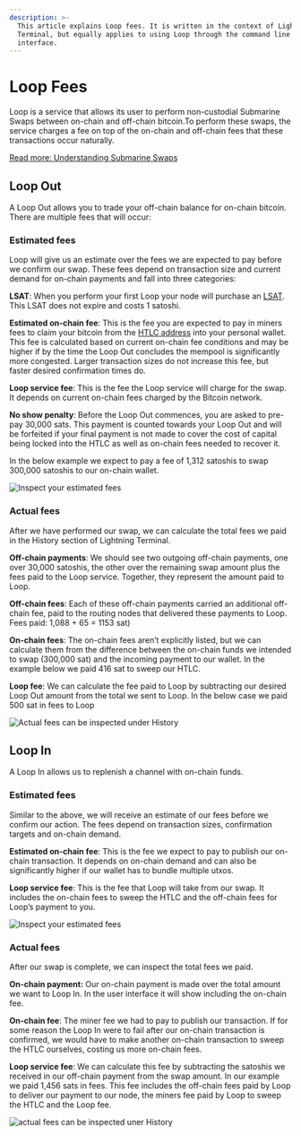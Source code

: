 ```yaml
---
description: >-
  This article explains Loop fees. It is written in the context of Lightning
  Terminal, but equally applies to using Loop through the command line
  interface.
---
```


# Loop Fees

Loop is a service that allows its user to perform non-custodial Submarine Swaps between on-chain and off-chain bitcoin.To perform these swaps, the service charges a fee on top of the on-chain and off-chain fees that these transactions occur naturally.

[Read more: Understanding Submarine Swaps](../../the-lightning-network/lightning-overview/understanding-submarine-swaps.md)

## Loop Out <a href="#docs-internal-guid-ca6b2452-7fff-c915-8de6-7beb77c8c68d" id="docs-internal-guid-ca6b2452-7fff-c915-8de6-7beb77c8c68d"></a>

A Loop Out allows you to trade your off-chain balance for on-chain bitcoin. There are multiple fees that will occur:

### Estimated fees

Loop will give us an estimate over the fees we are expected to pay before we confirm our swap. These fees depend on transaction size and current demand for on-chain payments and fall into three categories:

**LSAT**: When you perform your first Loop your node will purchase an [LSAT](../../the-lightning-network/lsat/). This LSAT does not expire and costs 1 satoshi.

**Estimated on-chain fee**: This is the fee you are expected to pay in miners fees to claim your bitcoin from the [HTLC address](../../the-lightning-network/lightning-overview/understanding-submarine-swaps.md#3.-claim-bitcoin-from-the-smart-contract) into your personal wallet. This fee is calculated based on current on-chain fee conditions and may be higher if by the time the Loop Out concludes the mempool is significantly more congested. Larger transaction sizes do not increase this fee, but faster desired confirmation times do.

**Loop service fee**: This is the fee the Loop service will charge for the swap. It depends on current on-chain fees charged by the Bitcoin network.

**No show penalty**: Before the Loop Out commences, you are asked to pre-pay 30,000 sats. This payment is counted towards your Loop Out and will be forfeited if your final payment is not made to cover the cost of capital being locked into the HTLC as well as on-chain fees needed to recover it.

In the below example we expect to pay a fee of 1,312 satoshis to swap 300,000 satoshis to our on-chain wallet.

![Inspect your estimated fees](../../.gitbook/assets/review\_loop\_out.png)

### Actual fees <a href="#docs-internal-guid-95da1b08-7fff-ddac-9e0c-bec46c57b9fb" id="docs-internal-guid-95da1b08-7fff-ddac-9e0c-bec46c57b9fb"></a>

After we have performed our swap, we can calculate the total fees we paid in the History section of Lightning Terminal.

**Off-chain payments**: We should see two outgoing off-chain payments, one over 30,000 satoshis, the other over the remaining swap amount plus the fees paid to the Loop service. Together, they represent the amount paid to Loop.

**Off-chain fees**: Each of these off-chain payments carried an additional off-chain fee, paid to the routing nodes that delivered these payments to Loop. Fees paid: 1,088 + 65 = 1153 sat)

**On-chain fees**: The on-chain fees aren’t explicitly listed, but we can calculate them from the difference between the on-chain funds we intended to swap (300,000 sat) and the incoming payment to our wallet. In the example below we paid 416 sat to sweep our HTLC.

**Loop fee**: We can calculate the fee paid to Loop by subtracting our desired Loop Out amount from the total we sent to Loop. In the below case we paid 500 sat in fees to Loop

![Actual fees can be inspected under History](../../.gitbook/assets/actual\_loop\_out.png)

## Loop In <a href="#docs-internal-guid-0991dd2d-7fff-96e4-f1c3-74577b32a6e2" id="docs-internal-guid-0991dd2d-7fff-96e4-f1c3-74577b32a6e2"></a>

A Loop In allows us to replenish a channel with on-chain funds.

### Estimated fees

Similar to the above, we will receive an estimate of our fees before we confirm our action. The fees depend on transaction sizes, confirmation targets and on-chain demand.

**Estimated on-chain fee**: This is the fee we expect to pay to publish our on-chain transaction. It depends on on-chain demand and can also be significantly higher if our wallet has to bundle multiple utxos.

**Loop service fee**: This is the fee that Loop will take from our swap. It includes the on-chain fees to sweep the HTLC and the off-chain fees for Loop’s payment to you.

![Inspect your estimated fees](../../.gitbook/assets/review\_loop\_in.png)

### Actual fees <a href="#docs-internal-guid-a21ba5c6-7fff-809c-80f1-f996ac790234" id="docs-internal-guid-a21ba5c6-7fff-809c-80f1-f996ac790234"></a>

After our swap is complete, we can inspect the total fees we paid.

**On-chain payment:** Our on-chain payment is made over the total amount we want to Loop In. In the user interface it will show including the on-chain fee.

**On-chain fee**: The miner fee we had to pay to publish our transaction. If for some reason the Loop In were to fail after our on-chain transaction is confirmed, we would have to make another on-chain transaction to sweep the HTLC ourselves, costing us more on-chain fees.

**Loop service fee**: We can calculate this fee by subtracting the satoshis we received in our off-chain payment from the swap amount. In our example we paid 1,456 sats in fees. This fee includes the off-chain fees paid by Loop to deliver our payment to our node, the miners fee paid by Loop to sweep the HTLC and the Loop fee.

![actual fees can be inspected uner History](../../.gitbook/assets/actual\_loop\_in.png)
